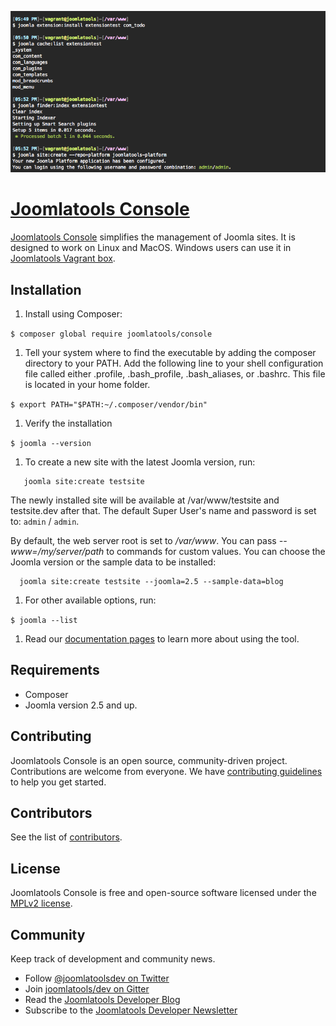 ![Screenshot](/screenshot.png?raw=true)

[Joomlatools Console]
=====================

[Joomlatools Console](http://www.joomlatools.com/developer/tools/console/) simplifies the management of Joomla sites. It is designed to work on Linux and MacOS. Windows users can use it in [Joomlatools Vagrant box](http://www.joomlatools.com/developer/tools/vagrant/).

Installation
------------

1. Install using Composer:

 `$ composer global require joomlatools/console`

1. Tell your system where to find the executable by adding the composer directory to your PATH. Add the following line to your shell configuration file called either .profile, .bash_profile, .bash_aliases, or .bashrc. This file is located in your home folder.

 `$ export PATH="$PATH:~/.composer/vendor/bin"`

1. Verify the installation

 `$ joomla --version`

1. To create a new site with the latest Joomla version, run:

  ```shell
     joomla site:create testsite
  ```

   The newly installed site will be available at /var/www/testsite and testsite.dev after that. The default Super User's name and password is set to: `admin` / `admin`.

   By default, the web server root is set to _/var/www_. You can pass _--www=/my/server/path_ to commands for custom values. You can choose the Joomla version or the sample data to be installed:

   ```shell
     joomla site:create testsite --joomla=2.5 --sample-data=blog
   ```

1. For other available options, run:

  `$ joomla --list`

1. Read our [documentation pages](http://www.joomlatools.com/developer/tools/console/) to learn more about using the tool.

## Requirements

* Composer
* Joomla version 2.5 and up.

## Contributing

Joomlatools Console is an open source, community-driven project. Contributions are welcome from everyone.
We have [contributing guidelines](CONTRIBUTING.md) to help you get started.

## Contributors

See the list of [contributors](https://github.com/joomlatools/joomlatools-console/contributors).

## License

Joomlatools Console is free and open-source software licensed under the [MPLv2 license](LICENSE.txt).

## Community

Keep track of development and community news.

* Follow [@joomlatoolsdev on Twitter](https://twitter.com/joomlatoolsdev)
* Join [joomlatools/dev on Gitter](http://gitter.im/joomlatools/dev)
* Read the [Joomlatools Developer Blog](http://www.joomlatools.com/developer/blog/)
* Subscribe to the [Joomlatools Developer Newsletter](http://www.joomlatools.com/developer/newsletter/)

[Joomlatools Console]: http://www.joomlatools.com/developer/tools/console/
